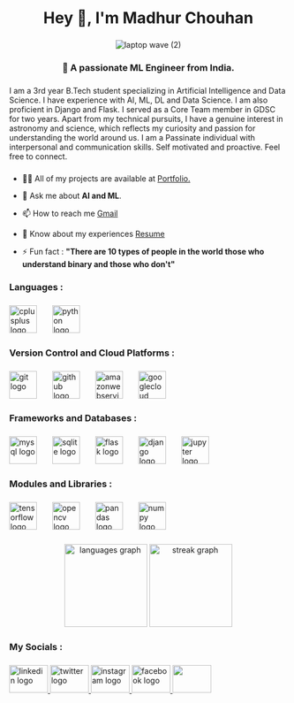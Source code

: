 <h1 align="center">Hey 👋, I'm Madhur Chouhan</h1>

###
<p align="center">
  <img src="https://github.com/madhurchouhan01/madhurchouhan01/assets/119951522/b4bff3aa-dec4-4ceb-a36f-48f860133b63" alt="laptop wave (2)" />
</p>


###
###

<h3 align="center">🤖 A passionate ML Engineer from India.</h3>

###

<p align="left">I am a 3rd year B.Tech student specializing in Artificial Intelligence and Data Science. I have experience with AI, ML, DL and Data Science. I am also proficient in Django and Flask. I served as a Core Team member in GDSC for two years. Apart from my technical pursuits, I have a genuine interest in astronomy and science, which reflects my curiosity and passion for understanding the world around us. I am a Passinate individual with interpersonal and communication skills. Self motivated and proactive. Feel free to connect.</p>

###


- 👨‍💻 All of my projects are available at [Portfolio.](https://madhurchouhan01.github.io/Portfolio./)

- 💬 Ask me about **AI and ML**.

- 📫 How to reach me [Gmail](madhurchouhan02@gmail.com)

- 📄 Know about my experiences
[Resume](https://drive.google.com/file/d/13CsneeyafeEaweExNKwky8Opb4XbsDrZ/view?usp=drive_link)

- ⚡ Fun fact : **"There are 10 types of people in the world those who understand binary and those who don't"**


###


###

<h3 align="left">Languages :</h3>

###

<div align="left">
  <img src="https://cdn.jsdelivr.net/gh/devicons/devicon/icons/cplusplus/cplusplus-original.svg" height="50" alt="cplusplus logo"  />
  <img width="20" />
  <img src="https://cdn.jsdelivr.net/gh/devicons/devicon/icons/python/python-original.svg" height="50" alt="python logo"  />
</div>

###

<h3 align="left">Version Control and  Cloud Platforms :</h3>

###

<div align="left">
  <img src="https://cdn.jsdelivr.net/gh/devicons/devicon/icons/git/git-original.svg" height="50" alt="git logo"  />
  <img width="20" />
  <img src="https://skillicons.dev/icons?i=github" height="50" alt="github logo"  />
  <img width="20" />
  <img src="https://skillicons.dev/icons?i=aws" height="50" alt="amazonwebservices logo"  />
  <img width="20" />
  <img src="https://skillicons.dev/icons?i=gcp" height="50" alt="googlecloud logo"  />
</div>

###

<h3 align="left">Frameworks and Databases :</h3>

###

<div align="left">
  <img src="https://skillicons.dev/icons?i=mysql" height="50" alt="mysql logo"  />
  <img width="20" />
  <img src="https://cdn.jsdelivr.net/gh/devicons/devicon/icons/sqlite/sqlite-original.svg" height="50" alt="sqlite logo"  />
  <img width="20" />
  <img src="https://skillicons.dev/icons?i=flask" height="50" alt="flask logo"  />
  <img width="20" />
  <img src="https://skillicons.dev/icons?i=django" height="50" alt="django logo"  />
  <img width="20" />
  <img src="https://cdn.jsdelivr.net/gh/devicons/devicon/icons/jupyter/jupyter-original.svg" height="50" alt="jupyter logo"  />
</div>

###

<h3 align="left">Modules and Libraries :</h3>

###

<div align="left">
  <img src="https://skillicons.dev/icons?i=tensorflow" height="50" alt="tensorflow logo"  />
  <img width="20" />
  <img src="https://cdn.jsdelivr.net/gh/devicons/devicon/icons/opencv/opencv-original.svg" height="50" alt="opencv logo"  />
  <img width="20" />
  <img src="https://cdn.jsdelivr.net/gh/devicons/devicon/icons/pandas/pandas-original.svg" height="50" alt="pandas logo"  />
  <img width="20" />
  <img src="https://cdn.jsdelivr.net/gh/devicons/devicon/icons/numpy/numpy-original.svg" height="50" alt="numpy logo"  />
</div>

###

<div align="center">
  <img src="https://github-readme-stats.vercel.app/api/top-langs?username=madhurchouhan01&locale=en&hide_title=false&layout=compact&card_width=320&langs_count=3&theme=github_dark&hide_border=false&order=2" height="150" alt="languages graph"  />
  <img src="https://streak-stats.demolab.com?user=madhurchouhan01&locale=en&mode=daily&theme=github_dark&hide_border=false&border_radius=5&order=3" height="150" alt="streak graph"  />
</div>

###

<h3 align="left">My Socials :</h3>

###

<div align="left">
  <a href="https://www.linkedin.com/in/madhur-chouhan-9a9bab228" target="_blank">
    <img src="https://raw.githubusercontent.com/maurodesouza/profile-readme-generator/master/src/assets/icons/social/linkedin/default.svg" width="70" height="50" alt="linkedin logo"  />
  </a>
  <a href="https://twitter.com/madhur_py" target="_blank">
    <img src="https://raw.githubusercontent.com/maurodesouza/profile-readme-generator/master/src/assets/icons/social/twitter/default.svg" width="70" height="50" alt="twitter logo"  />
  </a>
  <a href="https://www.instagram.com/madhur.py/" target="_blank">
    <img src="https://raw.githubusercontent.com/maurodesouza/profile-readme-generator/master/src/assets/icons/social/instagram/default.svg" width="70" height="50" alt="instagram logo"  />
  </a>
  <a href="https://www.facebook.com/madhur.chouhan.31/" target="_blank">
    <img src="https://raw.githubusercontent.com/maurodesouza/profile-readme-generator/master/src/assets/icons/social/facebook/default.svg" width="70" height="50" alt="facebook logo"  />
  </a>
  <a href="https://www.leetcode.com/https://leetcode.com/madhurchouhan02/" target="blank">
    <img src="https://raw.githubusercontent.com/rahuldkjain/github-profile-readme-generator/master/src/images/icons/Social/leet-code.svg"
  height="50" width="70" />
</div>
